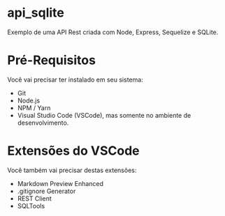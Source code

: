 api_sqlite
==========

Exemplo de uma API Rest criada com Node, Express, Sequelize e SQLite.

Pré-Requisitos
==============

Você vai precisar ter instalado em seu sistema:

  * Git
  * Node.js
  * NPM / Yarn
  * Visual Studio Code (VSCode), mas somente no ambiente de desenvolvimento.

Extensões do VSCode
===================

Você também vai precisar destas extensões:

  * Markdown Preview Enhanced
  * .gitignore Generator
  * REST Client
  * SQLTools

